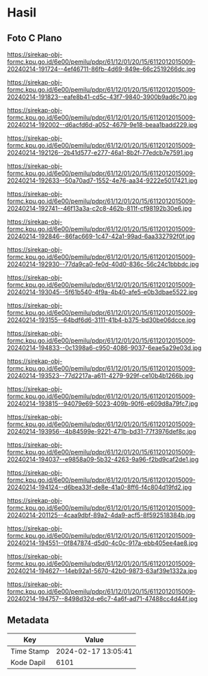 # Hasil

## Foto C Plano

https://sirekap-obj-formc.kpu.go.id/6e00/pemilu/pdpr/61/12/01/20/15/6112012015009-20240214-191724--4ef46711-86fb-4d69-849e-66c2519266dc.jpg

https://sirekap-obj-formc.kpu.go.id/6e00/pemilu/pdpr/61/12/01/20/15/6112012015009-20240214-191823--eafe8b41-cd5c-43f7-9840-3900b9ad6c70.jpg

https://sirekap-obj-formc.kpu.go.id/6e00/pemilu/pdpr/61/12/01/20/15/6112012015009-20240214-192002--d6acfd6d-a052-4679-9e18-beaa1badd229.jpg

https://sirekap-obj-formc.kpu.go.id/6e00/pemilu/pdpr/61/12/01/20/15/6112012015009-20240214-192126--2b41d577-e277-46a1-8b2f-77edcb7e7591.jpg

https://sirekap-obj-formc.kpu.go.id/6e00/pemilu/pdpr/61/12/01/20/15/6112012015009-20240214-192633--50a70ad7-1552-4e76-aa34-9222e5017421.jpg

https://sirekap-obj-formc.kpu.go.id/6e00/pemilu/pdpr/61/12/01/20/15/6112012015009-20240214-192741--46f13a3a-c2c8-462b-811f-cf98192b30e6.jpg

https://sirekap-obj-formc.kpu.go.id/6e00/pemilu/pdpr/61/12/01/20/15/6112012015009-20240214-192846--86fac669-1c47-42a1-99ad-6aa332792f0f.jpg

https://sirekap-obj-formc.kpu.go.id/6e00/pemilu/pdpr/61/12/01/20/15/6112012015009-20240214-192930--77da9ca0-fe0d-40d0-836c-56c24c1bbbdc.jpg

https://sirekap-obj-formc.kpu.go.id/6e00/pemilu/pdpr/61/12/01/20/15/6112012015009-20240214-193045--5f61b540-4f9a-4b40-afe5-e0b3dbae5522.jpg

https://sirekap-obj-formc.kpu.go.id/6e00/pemilu/pdpr/61/12/01/20/15/6112012015009-20240214-193155--64bdf6d6-3111-41b4-b375-bd30be06dcce.jpg

https://sirekap-obj-formc.kpu.go.id/6e00/pemilu/pdpr/61/12/01/20/15/6112012015009-20240214-194833--0c1398a6-c950-4086-9037-6eae5a29e03d.jpg

https://sirekap-obj-formc.kpu.go.id/6e00/pemilu/pdpr/61/12/01/20/15/6112012015009-20240214-193523--77d2217a-a611-4279-929f-ce10b4b1266b.jpg

https://sirekap-obj-formc.kpu.go.id/6e00/pemilu/pdpr/61/12/01/20/15/6112012015009-20240214-193815--94079e69-5023-409b-90f6-e609d8a79fc7.jpg

https://sirekap-obj-formc.kpu.go.id/6e00/pemilu/pdpr/61/12/01/20/15/6112012015009-20240214-193956--4b84599e-9221-471b-bd31-77f3976def8c.jpg

https://sirekap-obj-formc.kpu.go.id/6e00/pemilu/pdpr/61/12/01/20/15/6112012015009-20240214-194037--e9858a09-5b32-4263-9a96-f2bd9caf2de1.jpg

https://sirekap-obj-formc.kpu.go.id/6e00/pemilu/pdpr/61/12/01/20/15/6112012015009-20240214-194124--d6bea33f-de8e-41a0-8ff6-f4c804d19fd2.jpg

https://sirekap-obj-formc.kpu.go.id/6e00/pemilu/pdpr/61/12/01/20/15/6112012015009-20240214-201125--4caa9dbf-89a2-4da9-acf5-8f592518384b.jpg

https://sirekap-obj-formc.kpu.go.id/6e00/pemilu/pdpr/61/12/01/20/15/6112012015009-20240214-194551--0f847874-d5d0-4c0c-917a-ebb405ee4ae8.jpg

https://sirekap-obj-formc.kpu.go.id/6e00/pemilu/pdpr/61/12/01/20/15/6112012015009-20240214-194627--14eb92a1-5670-42b0-9873-63af39e1332a.jpg

https://sirekap-obj-formc.kpu.go.id/6e00/pemilu/pdpr/61/12/01/20/15/6112012015009-20240214-194757--8498d32d-e6c7-4a6f-ad71-47488cc4d44f.jpg


## Metadata

| Key        | Value               |
| ---------- | ------------------- |
| Time Stamp | 2024-02-17 13:05:41 |
| Kode Dapil | 6101                |



